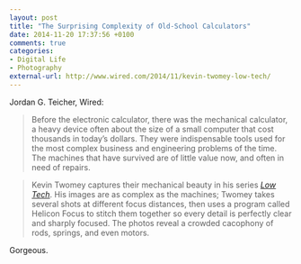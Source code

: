 ```yaml
---
layout: post
title: "The Surprising Complexity of Old-School Calculators"
date: 2014-11-20 17:37:56 +0100
comments: true
categories: 
- Digital Life
- Photography
external-url: http://www.wired.com/2014/11/kevin-twomey-low-tech/
---
```


Jordan G. Teicher, Wired:

> Before the electronic calculator, there was the mechanical calculator, a heavy device often about the size of a small computer that cost thousands in today’s dollars. They were indispensable tools used for the most complex business and engineering problems of the time. The machines that have survived are of little value now, and often in need of repairs.

> Kevin Twomey captures their mechanical beauty in his series [_Low Tech_](http://kevintwomey.com/lowtech.html). His images are as complex as the machines; Twomey takes several shots at different focus distances, then uses a program called Helicon Focus to stitch them together so every detail is perfectly clear and sharply focused. The photos reveal a crowded cacophony of rods, springs, and even motors.

Gorgeous.